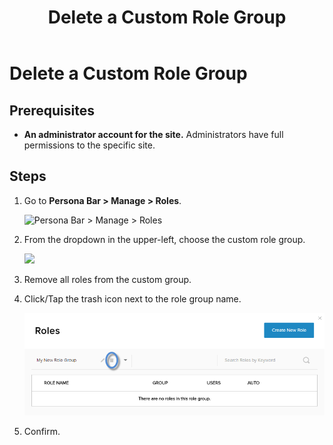 ﻿---
uid: delete-custom-role-group
locale: en
title: Delete a Custom Role Group
dnnversion: 09.02.00
related-topics: add-role-to-new-group,add-role-to-existing-group,view-roles-included-in-group,remove-role-from-group,edit-custom-role-group
---

# Delete a Custom Role Group

## Prerequisites

*   **An administrator account for the site.** Administrators have full permissions to the specific site.

## Steps

1.  Go to **Persona Bar \> Manage \> Roles**.
    
    ![Persona Bar > Manage > Roles](/images/scr-pbar-host-Manage-E91.png)
    
2.  From the dropdown in the upper-left, choose the custom role group.
    
      
    
    ![](/images/scr-RoleList-FilterByRoleGroup-E90.png)
    
      
    
3.  Remove all roles from the custom group.
4.  Click/Tap the trash icon next to the role group name.
    
      
    
    ![](/images/scr-Roles-CustomGroup-Delete-E90.png)
    
      
    
5.  Confirm.
